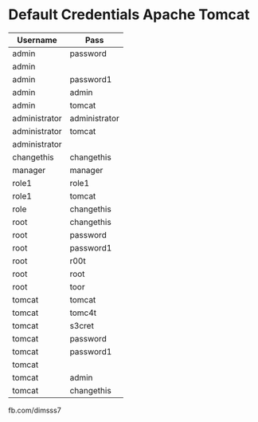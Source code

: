# Default Credentials Apache Tomcat

|Username     |Pass  |
|-------------|----------|
|admin        |password  |
|admin        |<blank>   |
|admin        |password1 |
|admin        |admin     |
|admin        |tomcat    |
|administrator|administrator|
|administrator|tomcat    |
|administrator|<blank>   |
|changethis   |changethis|
|manager      |manager   |
|role1        |role1     |
|role1        |tomcat    |
|role         |changethis|
|root         |changethis|
|root         |password  |
|root         |password1 |
|root         |r00t      |
|root         |root      |
|root         |toor      |
|tomcat       |tomcat    |
|tomcat       |tomc4t    |
|tomcat       |s3cret    |
|tomcat       |password  |
|tomcat       |password1 |
|tomcat       |<blank>   |
|tomcat       |admin     |
|tomcat       |changethis|
  
  fb.com/dimsss7

